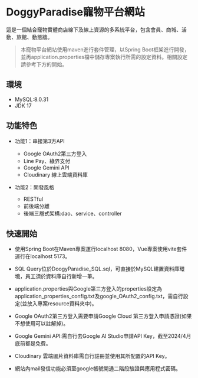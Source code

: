 # DoggyParadise寵物平台網站
這是一個結合寵物實體商店線下及線上資源的多系統平台，包含會員、商城、活動、旅館、動態牆。
>本寵物平台網站使用maven進行套件管理，以Spring Boot框架進行開發，並再application.properties檔中儲存專案執行所需的設定資料。相關設定請參考下方的開始。

## 環境
- MySQL:8.0.31
- JDK 17
## 功能特色

- 功能1：串接第3方API
    - Google OAuth2第三方登入
    - Line Pay、綠界支付
    - Google Gemini API
    - Cloudinary 線上雲端資料庫
     
- 功能2：開發風格
    - RESTful
    - 前後端分離
    - 後端三層式架構:dao、service、controller

## 快速開始

- 使用Spring Boot在Maven專案運行localhost 8080，Vue專案使用vite套件運行在localhost 5173。

- SQL Query位於DoogyParadise_SQL.sql，可直接於MySQL建置資料庫環境，員工須於資料庫自行新增一筆。

- application.properties與Google第三方登入的properties設定為application_properties_config.txt及google_OAuth2_config.txt，需自行設定(並放入專案resource資料夾中)。

- Google OAuth2第三方登入需要申請Google Cloud 第三方登入申請憑證(如果不想使用可以註解掉)。

- Google Gemini API:需自行去Google AI Studio申請API Key，截至2024/4月底前都是免費。

- Cloudinary 雲端圖片資料庫需自行註冊並使用其所配置的API Key。

- 網站內mail發信功能必須至google帳號開通二階段驗證與應用程式密碼。
